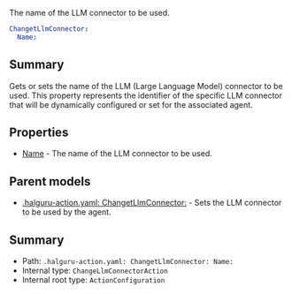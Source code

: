 <!--
title: Name
description: The name of the LLM connector to be used.
version: 1.0.0+171c62d57116db7b4c2f74ee0132602e1e42a1c7
generated: true
date: 2025-03-31T14:52:15Z
node: This file is generated by the command-line program: `halguru manual --generate-docs`
-->


The name of the LLM connector to be used.

```yaml
ChangetLlmConnector:
  Name:
```

## Summary

Gets or sets the name of the LLM (Large Language Model) connector to be used.
This property represents the identifier of the specific LLM connector
that will be dynamically configured or set for the associated agent.

## Properties

* [Name]((action)-changetllmconnector-name.md) - The name of the LLM connector to be used.

## Parent models

* [.halguru-action.yaml: ChangetLlmConnector:]((action)-changetllmconnector.md) - Sets the LLM connector to be used by the agent.

## Summary

* Path: `.halguru-action.yaml: ChangetLlmConnector: Name:`
* Internal type: `ChangeLlmConnectorAction`
* Internal root type: `ActionConfiguration`
